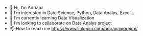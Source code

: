 - 👋 Hi, I’m Adriana
- 👀 I’m interested in Data Science, Python, Data Analys, Excel...
- 🌱 I’m currently learning Data Visualization
- 💞️ I’m looking to collaborate on Data Analys project
- 📫 How to reach me https://www.linkedin.com/adrianamoreiraj/

<!---
amoreiraj/amoreiraj is a ✨ special ✨ repository because its `README.md` (this file) appears on your GitHub profile.
You can click the Preview link to take a look at your changes.
--->
